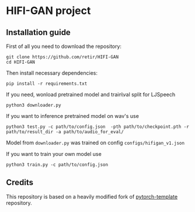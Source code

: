 # HIFI-GAN project

## Installation guide

First of all you need to download the repository: 

```shell
git clone https://github.com/retir/HIFI-GAN
cd HIFI-GAN
```
Then install necessary dependencies:

```shell
pip install -r requirements.txt
```

If you need, wonload pretrained model and train\val split for LJSpeech

```shell
python3 downloader.py
```

If you want to inference pretrained model on wav's use
```shell
python3 test.py -c path/to/config.json  -pth path/to/checkpoint.pth -r path/to/result_dir -a path/to/audio_for_eval/
```

Model from `downloader.py` was trained on config `configs/hifigan_v1.json`

If you want to train your own model use

```shell
python3 train.py -c path/to/config.json
```

## Credits

This repository is based on a heavily modified fork
of [pytorch-template](https://github.com/victoresque/pytorch-template) repository.